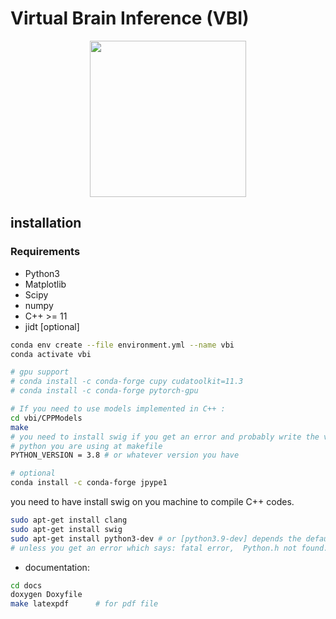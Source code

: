 # Virtual Brain Inference (VBI)
<p align="center">
<img src="https://github.com/Ziaeemehr/vbi_paper/blob/main/vbi_log.png"  width="250">
</p>

## installation

### Requirements

- Python3
- Matplotlib
- Scipy
- numpy
- C++ >= 11
- jidt [optional]  

```sh
conda env create --file environment.yml --name vbi
conda activate vbi

# gpu support
# conda install -c conda-forge cupy cudatoolkit=11.3
# conda install -c conda-forge pytorch-gpu

# If you need to use models implemented in C++ :
cd vbi/CPPModels
make  
# you need to install swig if you get an error and probably write the version of 
# python you are using at makefile
PYTHON_VERSION = 3.8 # or whatever version you have

# optional 
conda install -c conda-forge jpype1
```

you need to have install swig on you machine to compile C++ codes.

```sh
sudo apt-get install clang
sudo apt-get install swig
sudo apt-get install python3-dev # or [python3.9-dev] depends the default version of python on your machine.
# unless you get an error which says: fatal error,  Python.h not found.
```

- documentation:

```sh
cd docs 
doxygen Doxyfile
make latexpdf      # for pdf file
```
